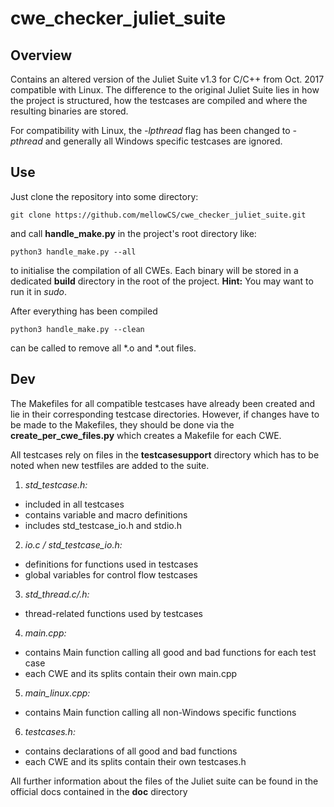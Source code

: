 # cwe_checker_juliet_suite

## Overview

Contains an altered version of the Juliet Suite v1.3 for C/C++ from Oct. 2017 compatible with Linux.
The difference to the original Juliet Suite lies in how the project is structured, how the testcases are compiled
and where the resulting binaries are stored.

For compatibility with Linux, the *-lpthread* flag has been changed to *-pthread* and generally all Windows specific
testcases are ignored.

## Use

Just clone the repository into some directory:

```
git clone https://github.com/mellowCS/cwe_checker_juliet_suite.git
```

and call **handle_make.py** in the project's root directory like:

```
python3 handle_make.py --all
```

to initialise the compilation of all CWEs. Each binary will be stored in a dedicated **build** directory in the root of the project.
**Hint:** You may want to run it in *sudo*.

After everything has been compiled

```
python3 handle_make.py --clean
```

can be called to remove all *.o and *.out files.

## Dev

The Makefiles for all compatible testcases have already been created and lie in their corresponding testcase directories.
However, if changes have to be made to the Makefiles, they should be done via the **create_per_cwe_files.py** which creates
a Makefile for each CWE.

All testcases rely on files in the **testcasesupport** directory which has to be noted when new testfiles are added
to the suite.
1. *std_testcase.h:*
  - included in all testcases
  - contains variable and macro definitions
  - includes std_testcase_io.h and stdio.h
2. *io.c / std_testcase_io.h:*
  - definitions for functions used in testcases
  - global variables for control flow testcases
3. *std_thread.c/.h:*
  - thread-related functions used by testcases
4. *main.cpp:*
  - contains Main function calling all good and bad functions for each test case
  - each CWE and its splits contain their own main.cpp
5. *main_linux.cpp:*
  - contains Main function calling all non-Windows specific functions
6. *testcases.h:*
  - contains declarations of all good and bad functions
  - each CWE and its splits contain their own testcases.h

All further information about the files of the Juliet suite can be found in the official docs contained in the **doc** directory

